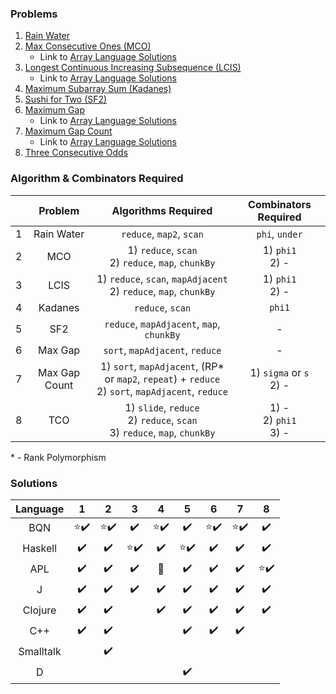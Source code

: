 ### Problems

1. [Rain Water](https://leetcode.com/problems/trapping-rain-water/description/)
2. [Max Consecutive Ones (MCO)](https://leetcode.com/problems/max-consecutive-ones/)
   * Link to [Array Language Solutions](https://github.com/codereport/array-language-comparisons/blob/main/comparisons/leetcode/P0485_MCO.md)
3. [Longest Continuous Increasing Subsequence (LCIS)](https://leetcode.com/problems/longest-continuous-increasing-subsequence/)
   * Link to [Array Language Solutions](https://github.com/codereport/array-language-comparisons/blob/main/comparisons/leetcode/P00674_LCIS.md)
4. [Maximum Subarray Sum (Kadanes)](https://leetcode.com/problems/maximum-subarray/)
5. [Sushi for Two (SF2)](https://codeforces.com/contest/1138/problem/A)
6. [Maximum Gap](https://leetcode.com/problems/maximum-gap/)
   * Link to [Array Language Solutions](https://github.com/codereport/array-language-comparisons/blob/main/comparisons/leetcode/P0064_Max_Gap.md)
7. [Maximum Gap Count](https://theweeklychallenge.org/blog/perl-weekly-challenge-198/)
   * Link to [Array Language Solutions](https://github.com/codereport/array-language-comparisons/blob/main/comparisons/pwc/PWC198_P1_Max_Gap_Count.md)
8. [Three Consecutive Odds](https://leetcode.com/problems/three-consecutive-odds/)


### Algorithm & Combinators Required

|       |    Problem    |                                          Algorithms Required                                           |     Combinators Required     |
| :---: | :-----------: | :----------------------------------------------------------------------------------------------------: | :--------------------------: |
|   1   |  Rain Water   |                                        `reduce`, `map2`, `scan`                                        |        `phi`, `under`        |
|   2   |      MCO      |                         1) `reduce`, `scan` <br> 2) `reduce`, `map`, `chunkBy`                         |     1) `phi1` <br> 2) -      |
|   3   |     LCIS      |                 1) `reduce`, `scan`, `mapAdjacent` <br> 2) `reduce`, `map`, `chunkBy`                  |     1) `phi1` <br> 2) -      |
|   4   |    Kadanes    |                                            `reduce`, `scan`                                            |            `phi1`            |
|   5   |      SF2      |                               `reduce`, `mapAdjacent`, `map`, `chunkBy`                                |              -               |
|   6   |    Max Gap    |                                    `sort`, `mapAdjacent`, `reduce`                                     |              -               |
|   7   | Max Gap Count | 1) `sort`, `mapAdjacent`, (RP* or `map2`, `repeat`) + `reduce` <br> 2) `sort`, `mapAdjacent`, `reduce` | 1) `sigma` or `s` <br> 2) -  |
|   8   |      TCO      |           1) `slide`, `reduce`  <br> 2) `reduce`, `scan` <br> 3) `reduce`, `map`, `chunkBy`            | 1) - <br> 2) `phi1` <br> 3) - |

\* - Rank Polymorphism

### Solutions

| Language  |            1             |            2             |            3             |            4             |            5             |            6             |            7             |            8             |
| :-------: | :----------------------: | :----------------------: | :----------------------: | :----------------------: | :----------------------: | :----------------------: | :----------------------: | :----------------------: |
|    BQN    | :star::heavy_check_mark: | :star::heavy_check_mark: |    :heavy_check_mark:    | :star::heavy_check_mark: |    :heavy_check_mark:    | :star::heavy_check_mark: | :star::heavy_check_mark: |    :heavy_check_mark:    |
|  Haskell  |    :heavy_check_mark:    |    :heavy_check_mark:    | :star::heavy_check_mark: |    :heavy_check_mark:    | :star::heavy_check_mark: |    :heavy_check_mark:    |    :heavy_check_mark:    |    :heavy_check_mark:    |
|    APL    |    :heavy_check_mark:    |    :heavy_check_mark:    |    :heavy_check_mark:    |     :no_entry_sign:      |    :heavy_check_mark:    |    :heavy_check_mark:    |    :heavy_check_mark:    | :star::heavy_check_mark: |
|     J     |    :heavy_check_mark:    |    :heavy_check_mark:    |    :heavy_check_mark:    |    :heavy_check_mark:    |    :heavy_check_mark:    |    :heavy_check_mark:    |    :heavy_check_mark:    |    :heavy_check_mark:    |
|  Clojure  |    :heavy_check_mark:    |    :heavy_check_mark:    |                          |    :heavy_check_mark:    |    :heavy_check_mark:    |    :heavy_check_mark:    |    :heavy_check_mark:    |    :heavy_check_mark:    |
|    C++    |    :heavy_check_mark:    |    :heavy_check_mark:    |                          |                          |    :heavy_check_mark:    |    :heavy_check_mark:    |    :heavy_check_mark:    |                          |
| Smalltalk |                          |    :heavy_check_mark:    |                          |                          |                          |                          |                          |                          |
|     D     |                          |                          |                          |                          |    :heavy_check_mark:    |                          |                          |                          |

